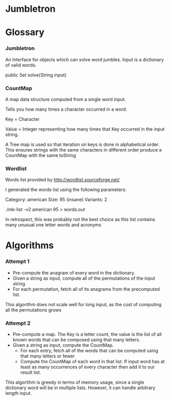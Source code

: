 Jumbletron
==========

# Glossary

### Jumbletron
An Interface for objects which can solve word jumbles. Input is a dictionary of valid words.

public Set<String> solve(String input)


### CountMap
A map data structure computed from a single word input.


Tells you how many times a character occurred in a word.

Key = Character


Value = Integer representing how many times that Key occurred in the input string.

A Tree map is used so that iteration on keys is done in alphabetical order.
This ensures strings with the same characters in different order produce a CountMap with the same toString

### Wordlist

Words list provided by http://wordlist.sourceforge.net/

I generated the words list using the following parameters:

Category: american
Size: 95 (insane)
Variants: 2

./mk-list -v2 american 95 > words.out

In retrospect, this was probably not the best choice as this list contains many unusual one letter words and acronyms

# Algorithms

### Attempt 1

* Pre-compute the anagram of every word in the dictionary.
* Given a string as input, compute all of the permutations of the input string.
* For each permutation, fetch all of its anagrams from the precomputed list.

This algorithm does not scale well for long input, as the cost of computing all the permutations grows

### Attempt 2

* Pre-compute a map. The Key is a letter count, the value is the list of all known words that can be composed using that many letters.
* Given a string as input, compute the CountMap.
    * For each entry, fetch all of the words that can be computed using that many letters or fewer
    * Compute the CountMap of each word in that list. If input word has at least as many occurrences of every character then add it to our result list.

This algorithm is greedy in terms of memory usage, since a single dictionary word will be in multiple lists.
However, it can handle arbitrary length input.


